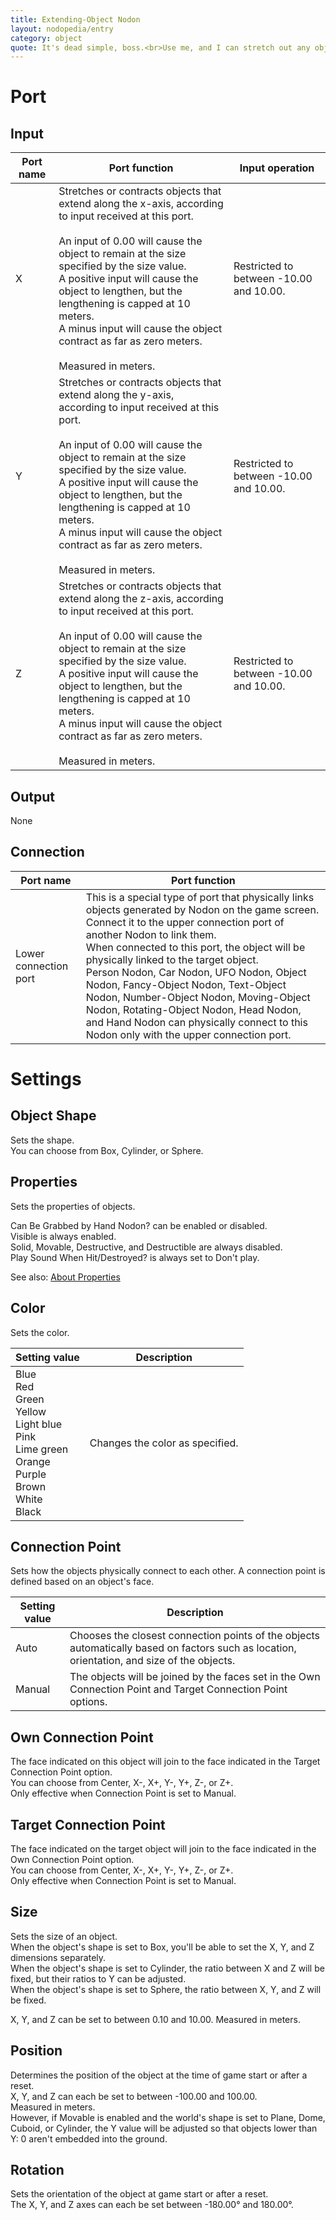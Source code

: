```yaml
---
title: Extending-Object Nodon
layout: nodopedia/entry
category: object
quote: It's dead simple, boss.<br>Use me, and I can stretch out any object!
---
```


# Port
## Input
<div class="table-wrapper"><table><thead><tr><th>Port name</th><th>Port function</th><th>Input operation</th></tr></thead><tbody><tr><td>X</td><td>Stretches or contracts objects that extend along the x-axis, according to input received at this port.<br><br>An input of 0.00 will cause the object to remain at the size specified by the size value.<br>A positive input will cause the object to lengthen, but the lengthening is capped at 10 meters.<br>A minus input will cause the object contract as far as zero meters.<br><br>Measured in meters.</td><td>Restricted to between -10.00 and 10.00.</td></tr><tr><td>Y</td><td>Stretches or contracts objects that extend along the y-axis, according to input received at this port.<br><br>An input of 0.00 will cause the object to remain at the size specified by the size value.<br>A positive input will cause the object to lengthen, but the lengthening is capped at 10 meters.<br>A minus input will cause the object contract as far as zero meters.<br><br>Measured in meters.</td><td>Restricted to between -10.00 and 10.00.</td></tr><tr><td>Z</td><td>Stretches or contracts objects that extend along the z-axis, according to input received at this port.<br><br>An input of 0.00 will cause the object to remain at the size specified by the size value.<br>A positive input will cause the object to lengthen, but the lengthening is capped at 10 meters.<br>A minus input will cause the object contract as far as zero meters.<br><br>Measured in meters.</td><td>Restricted to between -10.00 and 10.00.</td></tr></tbody></table></div>

## Output
None

## Connection
<div class="table-wrapper"><table><thead><tr><th>Port name</th><th>Port function</th></tr></thead><tbody><tr><td>Lower connection port</td><td>This is a special type of port that physically links objects generated by Nodon on the game screen. Connect it to the upper connection port of another Nodon to link them.<br>When connected to this port, the object will be physically linked to the target object.<br>Person Nodon, Car Nodon, UFO Nodon, Object Nodon, Fancy-Object Nodon, Text-Object Nodon, Number-Object Nodon, Moving-Object Nodon, Rotating-Object Nodon, Head Nodon, and Hand Nodon can physically connect to this Nodon only with the upper connection port.</td></tr></tbody></table></div>

# Settings
## Object Shape
Sets the shape.<br>
You can choose from Box, Cylinder, or Sphere.

## Properties
Sets the properties of objects.

Can Be Grabbed by Hand Nodon? can be enabled or disabled.<br>
Visible is always enabled.<br>
Solid, Movable, Destructive, and Destructible are always disabled.<br>
Play Sound When Hit/Destroyed? is always set to Don't play.

See also: <a href="/gbg/nodopedia/tips/about-properties">About Properties</a>

## Color
Sets the color.

<div class="table-wrapper"><table><thead><tr><th>Setting value</th><th>Description</th></tr></thead><tbody><tr><td>Blue<br>Red<br>Green<br>Yellow<br>Light blue<br>Pink<br>Lime green<br>Orange<br>Purple<br>Brown<br>White<br>Black</td><td>Changes the color as specified.</td></tr></tbody></table></div>

## Connection Point
Sets how the objects physically connect to each other. A connection point is defined based on an object's face.

<div class="table-wrapper"><table><thead><tr><th>Setting value</th><th>Description</th></tr></thead><tbody><tr><td>Auto</td><td>Chooses the closest connection points of the objects automatically based on factors such as location, orientation, and size of the objects.</td></tr><tr><td>Manual</td><td>The objects will be joined by the faces set in the Own Connection Point and Target Connection Point options.</td></tr></tbody></table></div>

## Own Connection Point
The face indicated on this object will join to the face indicated in the Target Connection Point option.<br>
You can choose from Center, X-, X+, Y-, Y+, Z-, or Z+.<br>
Only effective when Connection Point is set to Manual.

## Target Connection Point
The face indicated on the target object will join to the face indicated in the Own Connection Point option.<br>
You can choose from Center, X-, X+, Y-, Y+, Z-, or Z+.<br>
Only effective when Connection Point is set to Manual.

## Size
Sets the size of an object.<br>
When the object's shape is set to Box, you'll be able to set the X, Y, and Z dimensions separately.<br>
When the object's shape is set to Cylinder, the ratio between X and Z will be fixed, but their ratios to Y can be adjusted.<br>
When the object's shape is set to Sphere, the ratio between X, Y, and Z will be fixed.

X, Y, and Z can be set to between 0.10 and 10.00. Measured in meters.

## Position
Determines the position of the object at the time of game start or after a reset.<br>
X, Y, and Z can each be set to between -100.00 and 100.00.<br>
Measured in meters.<br>
However, if Movable is enabled and the world's shape is set to Plane, Dome, Cuboid, or Cylinder, the Y value will be adjusted so that objects lower than Y: 0 aren't embedded into the ground.

## Rotation
Sets the orientation of the object at game start or after a reset.<br>
The X, Y, and Z axes can each be set between -180.00° and 180.00°.